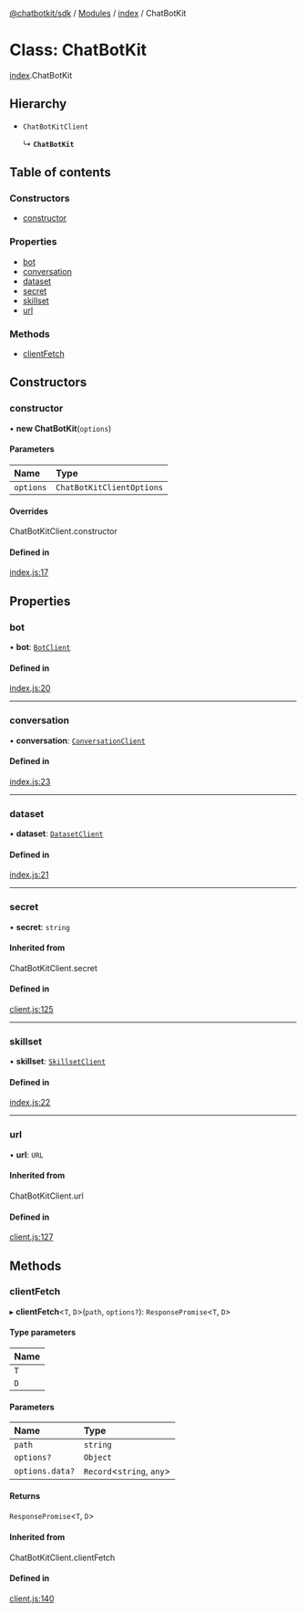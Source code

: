 [@chatbotkit/sdk](../README.md) / [Modules](../modules.md) / [index](../modules/index.md) / ChatBotKit

# Class: ChatBotKit

[index](../modules/index.md).ChatBotKit

## Hierarchy

- `ChatBotKitClient`

  ↳ **`ChatBotKit`**

## Table of contents

### Constructors

- [constructor](index.ChatBotKit.md#constructor)

### Properties

- [bot](index.ChatBotKit.md#bot)
- [conversation](index.ChatBotKit.md#conversation)
- [dataset](index.ChatBotKit.md#dataset)
- [secret](index.ChatBotKit.md#secret)
- [skillset](index.ChatBotKit.md#skillset)
- [url](index.ChatBotKit.md#url)

### Methods

- [clientFetch](index.ChatBotKit.md#clientfetch)

## Constructors

### constructor

• **new ChatBotKit**(`options`)

#### Parameters

| Name | Type |
| :------ | :------ |
| `options` | `ChatBotKitClientOptions` |

#### Overrides

ChatBotKitClient.constructor

#### Defined in

[index.js:17](https://github.com/chatbotkit/node-sdk/blob/7c74fe0/packages/sdk/src/index.js#L17)

## Properties

### bot

• **bot**: [`BotClient`](index.BotClient.md)

#### Defined in

[index.js:20](https://github.com/chatbotkit/node-sdk/blob/7c74fe0/packages/sdk/src/index.js#L20)

___

### conversation

• **conversation**: [`ConversationClient`](conversation.ConversationClient.md)

#### Defined in

[index.js:23](https://github.com/chatbotkit/node-sdk/blob/7c74fe0/packages/sdk/src/index.js#L23)

___

### dataset

• **dataset**: [`DatasetClient`](index.DatasetClient.md)

#### Defined in

[index.js:21](https://github.com/chatbotkit/node-sdk/blob/7c74fe0/packages/sdk/src/index.js#L21)

___

### secret

• **secret**: `string`

#### Inherited from

ChatBotKitClient.secret

#### Defined in

[client.js:125](https://github.com/chatbotkit/node-sdk/blob/7c74fe0/packages/sdk/src/client.js#L125)

___

### skillset

• **skillset**: [`SkillsetClient`](index.SkillsetClient.md)

#### Defined in

[index.js:22](https://github.com/chatbotkit/node-sdk/blob/7c74fe0/packages/sdk/src/index.js#L22)

___

### url

• **url**: `URL`

#### Inherited from

ChatBotKitClient.url

#### Defined in

[client.js:127](https://github.com/chatbotkit/node-sdk/blob/7c74fe0/packages/sdk/src/client.js#L127)

## Methods

### clientFetch

▸ **clientFetch**<`T`, `D`\>(`path`, `options?`): `ResponsePromise`<`T`, `D`\>

#### Type parameters

| Name |
| :------ |
| `T` |
| `D` |

#### Parameters

| Name | Type |
| :------ | :------ |
| `path` | `string` |
| `options?` | `Object` |
| `options.data?` | `Record`<`string`, `any`\> |

#### Returns

`ResponsePromise`<`T`, `D`\>

#### Inherited from

ChatBotKitClient.clientFetch

#### Defined in

[client.js:140](https://github.com/chatbotkit/node-sdk/blob/7c74fe0/packages/sdk/src/client.js#L140)
